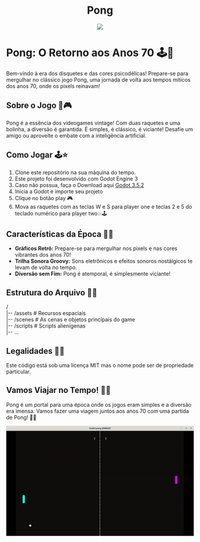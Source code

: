 <h1 align="center">Pong</h1>

<p align="center">
  <a href="https://skillicons.dev">
    <img src="https://skillicons.dev/icons?i=godot" />
  </a>
</p>

# Pong: O Retorno aos Anos 70 🕹️🌈

Bem-vindo à era dos disquetes e das cores psicodélicas! Prepare-se para mergulhar no clássico jogo Pong, uma jornada de volta aos tempos míticos dos anos 70, onde os pixels reinavam!

## Sobre o Jogo 🏓🎮

Pong é a essência dos videogames vintage! Com duas raquetes e uma bolinha, a diversão é garantida. É simples, é clássico, é viciante! Desafie um amigo ou aproveite o embate com a inteligência artificial.

## Como Jogar 🕹️⭐

1. Clone este repositório na sua máquina do tempo.
2. Este projeto foi desenvolvido com Godot Engine 3
3. Caso não possua, faça o Download aqui [Godot 3.5.2](https://godotengine.org/download/archive/3.5.3-stable/)
4. Inicia a Godot e importe seu projeto
5. Clique no botão play 🎮
6. Mova as raquetes com as teclas W e S para player one e  teclas 2 e 5 do teclado numérico para player two💥🕹️

## Características da Época 🌈✨

- **Gráficos Retrô:** Prepare-se para mergulhar nos pixels e nas cores vibrantes dos anos 70!
- **Trilha Sonora Groovy:** Sons eletrônicos e efeitos sonoros nostálgicos te levam de volta no tempo.
- **Diversão sem Fim:** Pong é atemporal, é simplesmente viciante!

## Estrutura do Arquivo 📁🚀

/ <br>
|-- /assets # Recursos espaciais <br>
|-- /scenes # As cenas e objetos principais do game <br>
|-- /scripts # Scripts alienígenas <br>
|-- ...


## Legalidades 📜🌌

Este código está sob uma licença MIT mas o nome pode ser de propriedade particular.

## Vamos Viajar no Tempo! 🚀🌀

Pong é um portal para uma época onde os jogos eram simples e a diversão era imensa. Vamos fazer uma viagem juntos aos anos 70 com uma partida de Pong! 🏓✨


<p align="center">
    <img src="1.gif" alt="Pong" />
</p>
